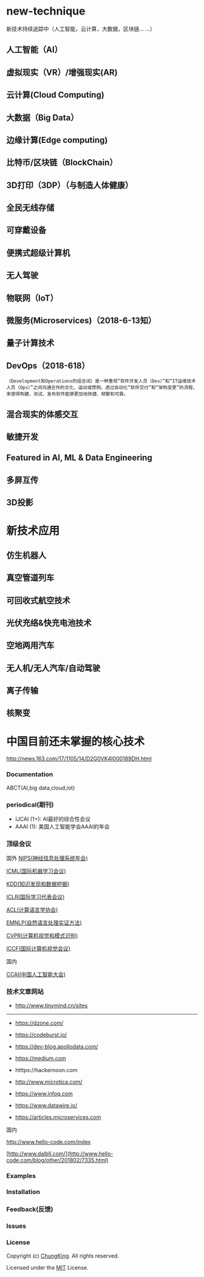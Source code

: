 # new-technique
新技术持续追踪中（人工智能，云计算，大数据，区块链... ...）

## 人工智能（AI）
## 虚拟现实（VR）/增强现实(AR)
## 云计算(Cloud Computing)
## 大数据（Big Data）
## 边缘计算(Edge computing)
## 比特币/区块链（BlockChain）
## 3D打印（3DP）（与制造人体健康）
## 全民无线存储
## 可穿戴设备
## 便携式超级计算机
## 无人驾驶
## 物联网（IoT）
## 微服务(Microservices)（2018-6-13知）
## 量子计算技术
## DevOps（2018-618）
    （Development和Operations的组合词）是一种重视“软件开发人员（Dev）”和“IT运维技术人员（Ops）”之间沟通合作的文化、运动或惯例。透过自动化“软件交付”和“架构变更”的流程，来使得构建、测试、发布软件能够更加地快捷、频繁和可靠。
## 混合现实的体感交互 

## 敏捷开发

## Featured in AI, ML & Data Engineering

## 多屏互传
## 3D投影






# 新技术应用

## 仿生机器人

## 真空管道列车

## 可回收式航空技术

## 光伏充络&快充电池技术

## 空地两用汽车

## 无人机/无人汽车/自动驾驶

## 离子传输

## 核聚变



# 中国目前还未掌握的核心技术

http://news.163.com/17/1105/14/D2G0VK4I000189DH.html

### Documentation

ABCT(AI,big data,cloud,iot)

### periodical(期刊)

* IJCAI (1+): AI最好的综合性会议
* AAAI (1): 美国人工智能学会AAAI的年会

### 顶级会议

国外
[NIPS(神经信息处理系统年会)](https://nips.cc/ "NIPS(神经信息处理系统年会)")

[ICML(国际机器学习会议)](https://2017.icml.cc/ "ICML(国际机器学习会议)")

[KDD(知识发现和数据挖掘)](http://www.kdd.org/ "KDD(知识发现和数据挖掘)")

[ICLR(国际学习代表会议)](http://www.iclr.cc/ "ICLR(国际学习代表会议)")

[ACL(计算语言学协会)](http://acl2017.org/ "ACL(计算语言学协会)")

[EMNLP(自然语言处理实证方法)](http://emnlp2017.net/ "EMNLP(自然语言处理实证方法)")

[CVPR(计算机视觉和模式识别)](http://cvpr2017.thecvf.com/ "CVPR(计算机视觉和模式识别)")

[ICCF(国际计算机视觉会议)](http://iccv2017.thecvf.com/ "ICCF(国际计算机视觉会议)")

国内

[CCAI(中国人工智能大会)](http://ccai.caai.cn/ "CCAI(中国人工智能大会)")





### 技术文章网站


* http://www.tinymind.cn/sites

----

* https://dzone.com/

* https://codeburst.io/

* https://dev-blog.apollodata.com/

* https://medium.com

* htttps://hackernoon.com

* http://www.microtica.com/

* https://www.infoq.com

* https://www.datawire.io/

* https://articles.microservices.com

国内

http://www.hello-code.com/index

[http://www.dalbll.com/](http://www.hello-code.com/blog/other/201802/7335.html)


### Examples

### Installation

### Feedback(反馈)

### Issues

### License
Copyright (c) [ChungKing](https://github.com/HuangCongQing/new-technique). All rights reserved.

Licensed under the [MIT](./LICENSE) License.